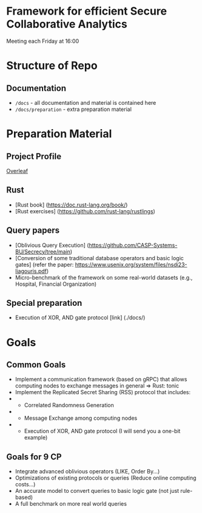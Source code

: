 # Framework for efficient Secure Collaborative Analytics

Meeting each Friday at 16:00


# Structure of Repo


## Documentation
- `/docs` - all documentation and material is contained here
- `/docs/preparation` - extra preparation material


# Preparation Material

## Project Profile
[Overleaf](https://sharelatex.tu-darmstadt.de/project/681dcd5358308663611983b5)

## Rust

- [Rust book] (https://doc.rust-lang.org/book/)
- [Rust exercises] (https://github.com/rust-lang/rustlings)

## Query papers 

- [Oblivious Query Execution] (https://github.com/CASP-Systems-BU/Secrecy/tree/main)
- [Conversion of some traditional database operators and basic logic gates] (refer the paper: https://www.usenix.org/system/files/nsdi23-liagouris.pdf)
- Micro-benchmark of the framework on some real-world datasets (e.g., Hospital, Financial Organization)

## Special preparation
- Execution of XOR, AND gate protocol [link] (./docs/)

# Goals

## Common Goals

- Implement a communication framework (based on gRPC) that allows computing nodes to exchange messages in general  => Rust: tonic
- Implement the Replicated Secret Sharing (RSS) protocol that includes:
- - Correlated Randomness Generation
- - Message Exchange among computing nodes
- - Execution of XOR, AND gate protocol  (I will send you a one-bit example)

## Goals for 9 CP 
- Integrate advanced oblivious operators (LIKE, Order By...)
- Optimizations of existing protocols or queries (Reduce online computing costs...)
- An accurate model to convert queries to basic logic gate (not just rule-based)
- A full benchmark on more real world queries
